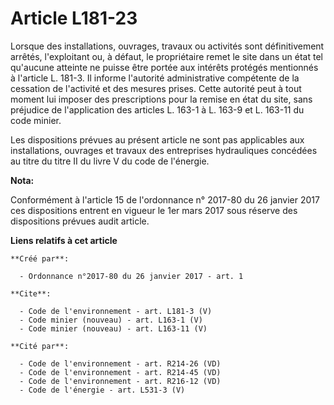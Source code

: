 # Article L181-23

Lorsque des installations, ouvrages, travaux ou activités sont définitivement arrêtés, l'exploitant ou, à défaut, le
propriétaire remet le site dans un état tel qu'aucune atteinte ne puisse être portée aux intérêts protégés mentionnés à
l'article L. 181-3. Il informe l'autorité administrative compétente de la cessation de l'activité et des mesures prises.
Cette autorité peut à tout moment lui imposer des prescriptions pour la remise en état du site, sans préjudice de
l'application des articles L. 163-1 à L. 163-9 et L. 163-11 du code minier. 

Les dispositions prévues au présent article ne sont pas applicables aux installations, ouvrages et travaux des entreprises
hydrauliques concédées au titre du titre II du livre V du code de l'énergie.

**Nota:**

Conformément à l'article 15 de l'ordonnance n° 2017-80 du 26 janvier 2017 ces dispositions entrent en vigueur le 1er mars
2017 sous réserve des dispositions prévues audit article.

**Liens relatifs à cet article**

	**Créé par**:

	  - Ordonnance n°2017-80 du 26 janvier 2017 - art. 1

	**Cite**:

	  - Code de l'environnement - art. L181-3 (V)
	  - Code minier (nouveau) - art. L163-1 (V)
	  - Code minier (nouveau) - art. L163-11 (V)

	**Cité par**:

	  - Code de l'environnement - art. R214-26 (VD)
	  - Code de l'environnement - art. R214-45 (VD)
	  - Code de l'environnement - art. R216-12 (VD)
	  - Code de l'énergie - art. L531-3 (V)
